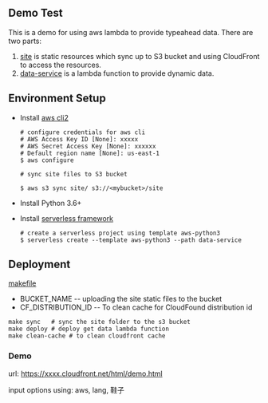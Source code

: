 ## Demo Test 

This is a demo for using aws lambda to provide typeahead data. There are two parts:

1.  [site](site) is static resources which sync up to S3 bucket and using CloudFront to access the resources.
2.  [data-service](data-service) is a lambda function to provide dynamic data.



## Environment Setup


- Install [aws cli2](https://docs.aws.amazon.com/cli/latest/userguide/install-cliv2.html)

  ```
  # configure credentials for aws cli 
  # AWS Access Key ID [None]: xxxxx
  # AWS Secret Access Key [None]: xxxxxx
  # Default region name [None]: us-east-1
  $ aws configure
  
  # sync site files to S3 bucket
  
  $ aws s3 sync site/ s3://<mybucket>/site
  ```

  

- Install Python 3.6+

- Install [serverless framework](https://github.com/serverless/serverless) 

  ```
  # create a serverless project using template aws-python3
  $ serverless create --template aws-python3 --path data-service
  ```

  

## Deployment

 [makefile](makefile)   

- BUCKET_NAME  --  uploading the site static files to the bucket
- CF_DISTRIBUTION_ID -- To clean cache for CloudFound distribution id

```
make sync   # sync the site folder to the s3 bucket
make deploy # deploy get data lambda function 
make clean-cache # to clean cloudfront cache
```

   

### Demo 

url:  https://xxxx.cloudfront.net/html/demo.html

input options using:  aws, lang, 鞋子





